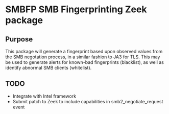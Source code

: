 
SMBFP
SMB Fingerprinting Zeek package
=================================

## Purpose
This package will generate a fingerprint based upon observed values from the SMB negotation process, in a similar fashion to JA3 for TLS. This may be used to generate alerts for known-bad fingerprints (blacklist), as well as identify abnormal SMB clients (whitelist).

## TODO

* Integrate with Intel framework
* Submit patch to Zeek to include capabilities in smb2_negotiate_request event